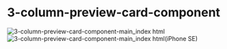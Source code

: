 # 3-column-preview-card-component
![3-column-preview-card-component-main_index html](https://github.com/randjelovic-jelena/3-column-preview-card-component/assets/125824089/2b75f4f2-35bf-427c-909c-f70226645522)
![3-column-preview-card-component-main_index html(iPhone SE)](https://github.com/randjelovic-jelena/3-column-preview-card-component/assets/125824089/315a6ec3-6501-4c7b-8f5d-e633b0947b82)


